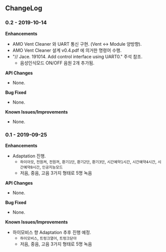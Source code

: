 ## ChangeLog

### 0.2 - 2019-10-14

**Enhancements**

* AMO Vent Cleaner 와 UART 통신 구현. (Vent ↔ Module 양방향).
* AMO Vent Cleaner 설계 v0.4.pdf 에 의거한 명령어 수행.
* "// Jace. 191014. Add control interface using UART0." 주석 참조.
  * 음성인식모드 ON/OFF 음원 2개 추가됨.

**API Changes**

* None.

**Bug Fixed**

* None.

**Known Issues/Improvements**

* None.

### 0.1 - 2019-09-25

**Enhancements**

* Adaptation 진행.
  * `하이아모`, `전원켜`, `전원꺼`, `환기1단`, `환기2단`, `환기3단`, `시간예약1시간`, `시간예약4시간`, `시간예약8시간`, `인공지능모드`
  * 저음, 중음, 고음 3가지 형태로 5명 녹음

**API Changes**

* None.

**Bug Fixed**

* None.

**Known Issues/Improvements**

* 하이모비스 향 Adaptation 추후 진행 예정.
  * `하이모비스`, `트렁크열어`, `트렁크닫아`
  * 저음, 중음, 고음 3가지 형태로 5명 녹음
